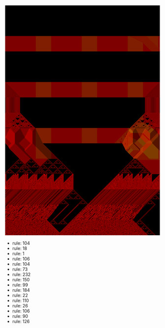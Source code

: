 ![photo](./output.png) 
 * rule: 104
* rule: 18
* rule: 1
* rule: 106
* rule: 104
* rule: 73
* rule: 232
* rule: 150
* rule: 99
* rule: 184
* rule: 22
* rule: 110
* rule: 26
* rule: 106
* rule: 90
* rule: 126
